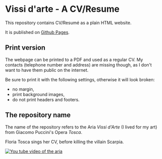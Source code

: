 # Vissi d'arte - A CV/Resume

This repository contains CV/Resumé as a plain HTML website.

It is published on [Github Pages](https://giacomo-dantonio.github.io/vissi_darte/).

## Print version

The webpage can be printed to a PDF and used as a regular CV.
My contacts (telephone number and address) are missing though, as I don't
want to have them public on the internet.

Be sure to print it with the following settings, otherwise it will look
broken:

* no margin,
* print background images,
* do not print headers and footers.

## The repository name

The name of the repository refers to the Aria
*Vissi d'Arte* (I lived for my art) from Giacomo Puccini's Opera
*Tosca*.

Floria Tosca sings her CV, before killing the villain Scarpia.

[![You tube video of the aria](http://img.youtube.com/vi/Nk5KrlxePzI/0.jpg)](http://www.youtube.com/watch?v=Nk5KrlxePzI)
